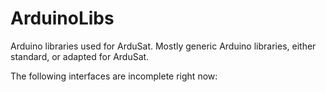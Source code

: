 ArduinoLibs
===========

Arduino libraries used for ArduSat. Mostly generic Arduino libraries, either standard, or adapted for ArduSat. 

The following interfaces are incomplete right now: 
